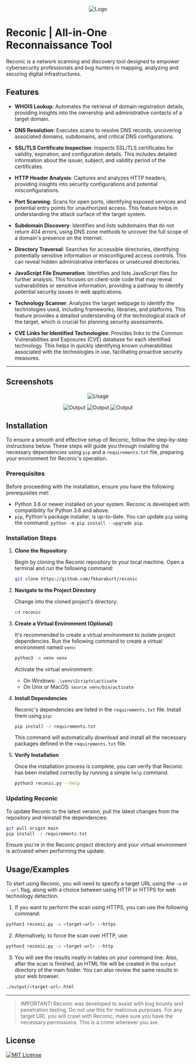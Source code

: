 
<p align="center">
  <img src="https://github.com/fkkarakurt/reconic/blob/main/assets/reconicLogo.png?raw=true" alt="Logo">
</p>

# Reconic | All-in-One Reconnaissance Tool

Reconic is a network scanning and discovery tool designed to empower cybersecurity professionals and bug hunters in mapping, analyzing and securing digital infrastructures.

## Features

- **WHOIS Lookup**: Automates the retrieval of domain registration details, providing insights into the ownership and administrative contacts of a target domain.

- **DNS Resolution**: Executes scans to resolve DNS records, uncovering associated domains, subdomains, and critical DNS configurations.

- **SSL/TLS Certificate Inspection**: Inspects SSL/TLS certificates for validity, expiration, and configuration details. This includes detailed information about the issuer, subject, and validity period of the certificates.

- **HTTP Header Analysis**: Captures and analyzes HTTP headers, providing insights into security configurations and potential misconfigurations.

- **Port Scanning**: Scans for open ports, identifying exposed services and potential entry points for unauthorized access. This feature helps in understanding the attack surface of the target system.

- **Subdomain Discovery**: Identifies and lists subdomains that do not return 404 errors, using DNS zone methods to uncover the full scope of a domain's presence on the internet.

- **Directory Traversal**: Searches for accessible directories, identifying potentially sensitive information or misconfigured access controls. This can reveal hidden administrative interfaces or unsecured directories.

- **JavaScript File Enumeration**: Identifies and lists JavaScript files for further analysis. This focuses on client-side code that may reveal vulnerabilities or sensitive information, providing a pathway to identify potential security issues in web applications.

- **Technology Scanner**: Analyzes the target webpage to identify the technologies used, including frameworks, libraries, and platforms. This feature provides a detailed understanding of the technological stack of the target, which is crucial for planning security assessments.

- **CVE Links for Identified Technologies**: Provides links to the Common Vulnerabilities and Exposures (CVE) database for each identified technology. This helps in quickly identifying known vulnerabilities associated with the technologies in use, facilitating proactive security measures.

---
## Screenshots

<p align="center">
  <img src="https://github.com/fkkarakurt/reconic/blob/main/assets/usage.png?raw=true" alt="Usage">
</p>

<p align="center">
  <img src="https://github.com/fkkarakurt/reconic/blob/main/assets/html_output.png" alt="Output">
  <img src="https://github.com/fkkarakurt/reconic/blob/main/assets/html_output1.png" alt="Output">
  <img src="https://github.com/fkkarakurt/reconic/blob/main/assets/html_output2.png" alt="Output">
</p>


## Installation

To ensure a smooth and effective setup of Reconic, follow the step-by-step instructions below. These steps will guide you through installing the necessary dependencies using `pip` and a `requirements.txt` file, preparing your environment for Reconic's operation.

### Prerequisites

Before proceeding with the installation, ensure you have the following prerequisites met:

- Python 3.6 or newer installed on your system. Reconic is developed with compatibility for Python 3.6 and above.
- `pip`, Python's package installer, is up-to-date. You can update `pip` using the command: `python -m pip install --upgrade pip`.

### Installation Steps

1. **Clone the Repository**

   Begin by cloning the Reconic repository to your local machine. Open a terminal and run the following command:

   ```sh
   git clone https://github.com/fkkarakurt/reconic
   ```

2. **Navigate to the Project Directory**

   Change into the cloned project's directory:

   ```sh
   cd reconic
   ```

3. **Create a Virtual Environment (Optional)**

   It's recommended to create a virtual environment to isolate project dependencies. Run the following command to create a virtual environment named `venv`:

   ```sh
   python3 -m venv venv
   ```

   Activate the virtual environment:

   - On Windows: `.\venv\Scripts\activate`
   - On Unix or MacOS: `source venv/bin/activate`

4. **Install Dependencies**

   Reconic's dependencies are listed in the `requirements.txt` file. Install them using `pip`:

   ```sh
   pip install -r requirements.txt
   ```

   This command will automatically download and install all the necessary packages defined in the `requirements.txt` file.

5. **Verify Installation**

   Once the installation process is complete, you can verify that Reconic has been installed correctly by running a simple `help` command.

   ```sh
   python3 reconic.py --help
   ```

### Updating Reconic

To update Reconic to the latest version, pull the latest changes from the repository and reinstall the dependencies:

```sh
git pull origin main
pip install -r requirements.txt
```

Ensure you're in the Reconic project directory and your virtual environment is activated when performing the update.


## Usage/Examples

To start using Reconic, you will need to specify a target URL using the `-u` or `--url` flag, along with a choice between using HTTP or HTTPS for web technology detection.

1. If you want to perform the scan using HTTPS, you can use the following command:

```sh
python3 reconic.py -u <target-url> --https
```

2. Alternatively, to force the scan over HTTP, use:

```sh
python3 reconic.py -u <target-url> --http
```

3. You will see the results neatly in tables on your command line. Also, after the scan is finished, an HTML file will be created in the `output` directory of the main folder. You can also review the same results in your web browser.

```sh
./output/<target-url>.html
```

---

> IMPORTANT!
> Reconic was developed to assist with bug bounty and penetration testing. Do not use this for malicious purposes. For any target URL you will crawl with Reconic, make sure you have the necessary permissions. This is a crime wherever you are.



## License

[![MIT License](https://img.shields.io/badge/License-MIT-blue.svg)](https://choosealicense.com/licenses/mit/)

